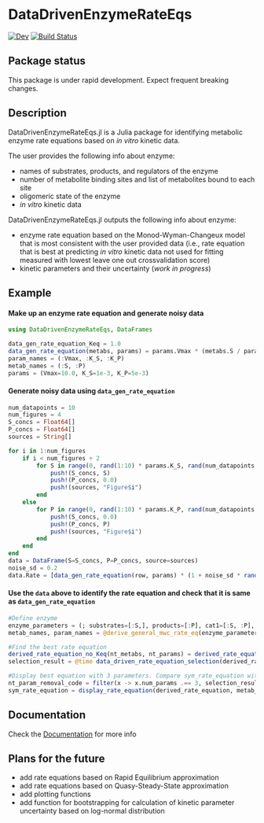 # DataDrivenEnzymeRateEqs

[![Dev](https://img.shields.io/badge/docs-dev-blue.svg)](https://denistitovlab.github.io/DataDrivenEnzymeRateEqs.jl/dev/)
[![Build Status](https://github.com/denistitovlab/DataDrivenEnzymeRateEqs.jl/actions/workflows/CI.yml/badge.svg?branch=main)](https://github.com/denistitovlab/DataDrivenEnzymeRateEqs.jl/actions/workflows/CI.yml?query=branch%3Amain)

## Package status

This package is under rapid development. Expect frequent breaking changes.

## Description

DataDrivenEnzymeRateEqs.jl is a Julia package for identifying metabolic enzyme rate equations based on *in vitro* kinetic data.  

The user provides the following info about enzyme:
- names of substrates, products, and regulators of the enzyme
- number of metabolite binding sites and list of metabolites bound to each site
- oligomeric state of the enzyme
- *in vitro* kinetic data

DataDrivenEnzymeRateEqs.jl outputs the following info about enzyme:
- enzyme rate equation based on the Monod-Wyman-Changeux model that is most consistent with the user provided data (i.e., rate equation that is best at predicting *in vitro* kinetic data not used for fitting measured with lowest leave one out crossvalidation score)
- kinetic parameters and their uncertainty (*work in progress*)

## Example

#### Make up an enzyme rate equation and generate noisy data
```julia
using DataDrivenEnzymeRateEqs, DataFrames

data_gen_rate_equation_Keq = 1.0
data_gen_rate_equation(metabs, params) = params.Vmax * (metabs.S / params.K_S - (1 / data_gen_rate_equation_Keq) * metabs.P / params.K_P) / (1 + metabs.S / params.K_S + metabs.P / params.K_P)
param_names = (:Vmax, :K_S, :K_P)
metab_names = (:S, :P)
params = (Vmax=10.0, K_S=1e-3, K_P=5e-3)
```
#### Generate noisy data using `data_gen_rate_equation`
```julia
num_datapoints = 10
num_figures = 4
S_concs = Float64[]
P_concs = Float64[]
sources = String[]

for i in 1:num_figures
    if i < num_figures ÷ 2
        for S in range(0, rand(1:10) * params.K_S, rand(num_datapoints ÷ 2 : num_datapoints * 2))
            push!(S_concs, S)
            push!(P_concs, 0.0)
            push!(sources, "Figure$i")
        end
    else
        for P in range(0, rand(1:10) * params.K_P, rand(num_datapoints ÷ 2 : num_datapoints * 2))
            push!(S_concs, 0.0)
            push!(P_concs, P)
            push!(sources, "Figure$i")
        end
    end
end
data = DataFrame(S=S_concs, P=P_concs, source=sources)
noise_sd = 0.2
data.Rate = [data_gen_rate_equation(row, params) * (1 + noise_sd * randn()) for row in eachrow(data)]
```
#### Use the `data` above to identify the rate equation and check that it is same as `data_gen_rate_equation`  
```julia
#Define enzyme
enzyme_parameters = (; substrates=[:S,], products=[:P], cat1=[:S, :P], reg1=[], reg2=[], Keq=1.0, oligomeric_state=1, rate_equation_name=:derived_rate_equation)
metab_names, param_names = @derive_general_mwc_rate_eq(enzyme_parameters)

#Find the best rate equation
derived_rate_equation_no_Keq(nt_metabs, nt_params) = derived_rate_equation(nt_metabs, nt_params, enzyme_parameters.Keq)
selection_result = @time data_driven_rate_equation_selection(derived_rate_equation_no_Keq, data, metab_names, param_names, (3, 7), true)

#Display best equation with 3 parameters. Compare sym_rate_equation with data_gen_rate_equation with Vmax=1
nt_param_removal_code = filter(x -> x.num_params .== 3, selection_result.test_results).nt_param_removal_codes[1]
sym_rate_equation = display_rate_equation(derived_rate_equation, metab_names, param_names; nt_param_removal_code=nt_param_removal_code)
```

## Documentation

Check the [Documentation](https://denistitovlab.github.io/DataDrivenEnzymeRateEqs.jl/dev/) for more info

## Plans for the future
- add rate equations based on Rapid Equilibrium approximation
- add rate equations based on Quasy-Steady-State approximation
- add plotting functions
- add function for bootstrapping for calculation of kinetic parameter uncertainty based on log-normal distribution
